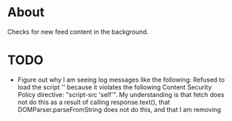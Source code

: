 
# About

Checks for new feed content in the background.

# TODO

* Figure out why I am seeing log messages like the following: Refused to load
the script '<some url>' because it violates the following Content Security
Policy directive: "script-src 'self'". My understanding is that fetch does not
do this as a result of calling response.text(), that DOMParser.parseFromString
does not do this, and that I am removing <script> tags with scrubby. So how in
the hell does it show up? One of my assumptions is wrong. It is either due to
recent code changes, because this was not happening before, or because of
undocumented changes in Chrome's behavior.

* regarding addEntryToDb, deprecate in favor of put, and after moving
sanitization and default props out, maybe make a helper function
* ensure entries added by putEntryInDb, if not have id, have unread flag and
date created
* filterTrackingImages should accept a base url parameter, and should not
filter images from that host. This way, feeds from that host still work
* regarding shouldExcludeEntryBasedOnURL, the individual tests should probably
involve regular expressions so that I do not need to test against url
variations (like leading www.).
* is isValidEntryURL, think of a better way to implement the hack for a bad feed
that includes extra slashes in its url. maybe it does not belong in this
function
* think of a way to allow easier configuration of filterTrackingImages instead
of hardcoding the arrays


# NOTES

Polling may report itself as completed in the console, and then additional
fetch messages may appear. This is because I race timeouts against fetches,
and if a timeout wins I consider the request timed out and continue polling,
but there is no native way to abort/cancel the other request. So the other
request still eventually times out or eventually completes successfully, but it
could be any time after. So it is safe to ignore these messages, and there is no
issue with my concurrency. This is simply a flaw in how the people that designed
the new JS fetch api implemented fetch. They failed to provide the ability to
cancel the fetch promise or at least have a timeout parameter. Furthermore, I
cannot fallback to XMLHttpRequest, due to cookies and other issues.
